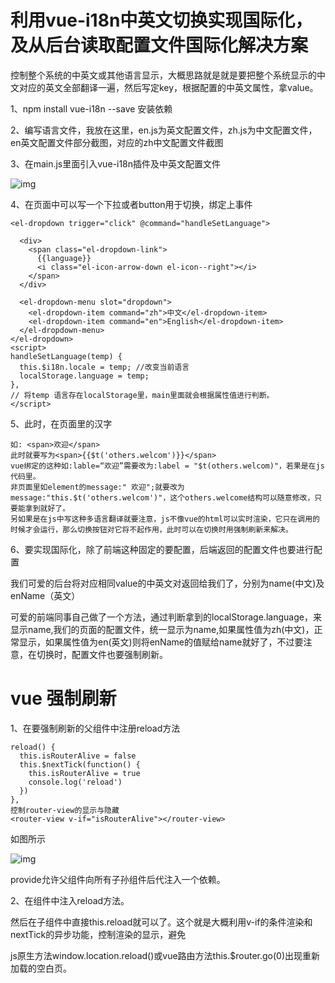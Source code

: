 # 利用vue-i18n中英文切换实现国际化，及从后台读取配置文件国际化解决方案

控制整个系统的中英文或其他语言显示，大概思路就是就是要把整个系统显示的中文对应的英文全部翻译一遍，然后写定key，根据配置的中英文属性，拿value。

1、npm install  vue-i18n --save 安装依赖

2、编写语言文件，我放在这里，en.js为英文配置文件，zh.js为中文配置文件，en英文配置文件部分截图，对应的zh中文配置文件截图

3、在main.js里面引入vue-i18n插件及中英文配置文件

![img](C:\Users\Administrator\Desktop\项目笔记\Vue\elementUI\vue-i18n中英切换实现国际化.assets\20190529180620720.png)

4、在页面中可以写一个下拉或者button用于切换，绑定上事件

```vue
<el-dropdown trigger="click" @command="handleSetLanguage">

  <div>
    <span class="el-dropdown-link">
      {{language}}
      <i class="el-icon-arrow-down el-icon--right"></i>
    </span>
  </div>

  <el-dropdown-menu slot="dropdown">
    <el-dropdown-item command="zh">中文</el-dropdown-item>
    <el-dropdown-item command="en">English</el-dropdown-item>
  </el-dropdown-menu>
</el-dropdown>
<script>
handleSetLanguage(temp) {
  this.$i18n.locale = temp; //改变当前语言
  localStorage.language = temp;
}, 
// 将temp 语言存在localStorage里，main里面就会根据属性值进行判断。
</script>
```

5、此时，在页面里的汉字

```
如: <span>欢迎</span>
此时就要写为<span>{{$t('others.welcom')}}</span> 
vue绑定的这种如:lable=“欢迎”需要改为:label = "$t(others.welcom)"，若果是在js代码里。
非页面里如element的message:" 欢迎";就要改为message:"this.$t('others.welcom')"，这个others.welcome结构可以随意修改，只要能拿到就好了。
另如果是在js中写这种多语言翻译就要注意，js不像vue的html可以实时渲染，它只在调用的时候才会运行，那么切换按钮对它将不起作用，此时可以在切换时用强制刷新来解决。
```

6、要实现国际化，除了前端这种固定的要配置，后端返回的配置文件也要进行配置

我们可爱的后台将对应相同value的中英文对返回给我们了，分别为name(中文)及enName（英文）

可爱的前端同事自己做了一个方法，通过判断拿到的localStorage.language，来显示name,我们的页面的配置文件，统一显示为name,如果属性值为zh(中文)，正常显示，如果属性值为en(英文)则将enName的值赋给name就好了，不过要注意，在切换时，配置文件也要强制刷新。

# vue 强制刷新

1、在要强制刷新的父组件中注册reload方法

```vue
reload() {
  this.isRouterAlive = false
  this.$nextTick(function() {
    this.isRouterAlive = true
    console.log('reload')
  })
},
控制router-view的显示与隐藏
<router-view v-if="isRouterAlive"></router-view>
```


如图所示

![img](C:\Users\Administrator\Desktop\项目笔记\Vue\elementUI\vue-i18n中英切换实现国际化.assets\20190530174719359.png)

provide允许父组件向所有子孙组件后代注入一个依赖。

2、在组件中注入reload方法。

然后在子组件中直接this.reload就可以了。这个就是大概利用v-if的条件渲染和nextTick的异步功能，控制渲染的显示，避免

js原生方法window.location.reload()或vue路由方法this.$router.go(0)出现重新加载的空白页。